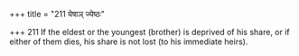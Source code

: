 +++
title = "211 येषाञ् ज्येष्ठः"

+++
211	If the eldest or the youngest (brother) is deprived of his share, or if either of them dies, his share is not lost (to his immediate heirs).